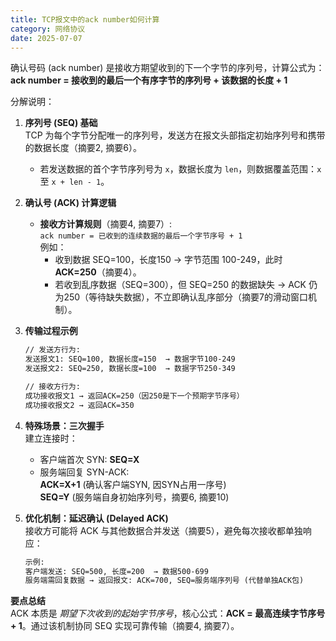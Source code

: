 ```yaml
---
title: TCP报文中的ack number如何计算
category: 网络协议
date: 2025-07-07
---
```

确认号码 (ack number) 是接收方期望收到的下一个字节的序列号，计算公式为：  
**ack number = 接收到的最后一个有序字节的序列号 + 该数据的长度 + 1**  

分解说明：  
1. **序列号 (SEQ) 基础**  
   TCP 为每个字节分配唯一的序列号，发送方在报文头部指定初始序列号和携带的数据长度（摘要2, 摘要6）。  
   - 若发送数据的首个字节序列号为 `x`，数据长度为 `len`，则数据覆盖范围：`x` 至 `x + len - 1`。  

2. **确认号 (ACK) 计算逻辑**  
   - **接收方计算规则**（摘要4, 摘要7）:  
     `ack number = 已收到的连续数据的最后一个字节序号 + 1`  
     例如：  
     - 收到数据 SEQ=100，长度150 → 字节范围 100-249，此时 **ACK=250**（摘要4）。  
     - 若收到乱序数据（SEQ=300），但 SEQ=250 的数据缺失 → ACK 仍为250（等待缺失数据），不立即确认乱序部分（摘要7的滑动窗口机制）。  

3. **传输过程示例**  
   ```markdown
   // 发送方行为:
   发送报文1: SEQ=100, 数据长度=150  → 数据字节100-249
   发送报文2: SEQ=250, 数据长度=100  → 数据字节250-349

   // 接收方行为:
   成功接收报文1 → 返回ACK=250（因250是下一个预期字节序号）
   成功接收报文2 → 返回ACK=350
   ```

4. **特殊场景：三次握手**  
   建立连接时：  
   - 客户端首次 SYN: **SEQ=X**  
   - 服务端回复 SYN-ACK:  
     **ACK=X+1** (确认客户端SYN, 因SYN占用一序号)  
     **SEQ=Y** (服务端自身初始序列号，摘要6, 摘要10)  

5. **优化机制：延迟确认 (Delayed ACK)**  
   接收方可能将 ACK 与其他数据合并发送（摘要5），避免每次接收都单独响应：  
   ```markdown
   示例: 
   客户端发送: SEQ=500, 长度=200  → 数据500-699
   服务端需回复数据 → 返回报文: ACK=700, SEQ=服务端序列号 (代替单独ACK包)
   ```

**要点总结**  
ACK 本质是 *期望下次收到的起始字节序号*，核心公式：**ACK = 最高连续字节序号 + 1**。通过该机制协同 SEQ 实现可靠传输（摘要4, 摘要7）。
